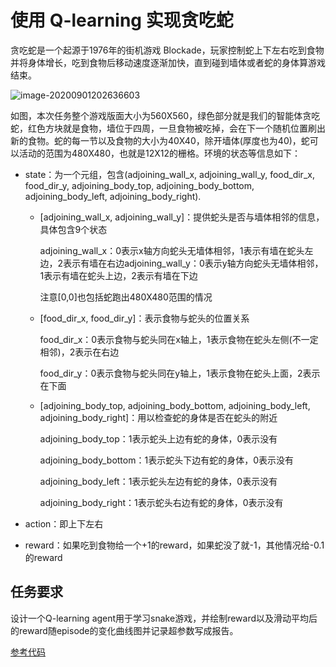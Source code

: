 # 使用 Q-learning 实现贪吃蛇

贪吃蛇是一个起源于1976年的街机游戏 Blockade，玩家控制蛇上下左右吃到食物并将身体增长，吃到食物后移动速度逐渐加快，直到碰到墙体或者蛇的身体算游戏结束。

![image-20200901202636603](img/image-20200901202636603.png)

如图，本次任务整个游戏版面大小为560X560，绿色部分就是我们的智能体贪吃蛇，红色方块就是食物，墙位于四周，一旦食物被吃掉，会在下一个随机位置刷出新的食物。蛇的每一节以及食物的大小为40X40，除开墙体(厚度也为40)，蛇可以活动的范围为480X480，也就是12X12的栅格。环境的状态等信息如下：

* state：为一个元组，包含(adjoining_wall_x, adjoining_wall_y, food_dir_x, food_dir_y, adjoining_body_top, adjoining_body_bottom, adjoining_body_left, adjoining_body_right). 

  * [adjoining_wall_x, adjoining_wall_y]：提供蛇头是否与墙体相邻的信息，具体包含9个状态

    adjoining_wall_x：0表示x轴方向蛇头无墙体相邻，1表示有墙在蛇头左边，2表示有墙在右边adjoining_wall_y：0表示y轴方向蛇头无墙体相邻，1表示有墙在蛇头上边，2表示有墙在下边

    注意[0,0]也包括蛇跑出480X480范围的情况

  * [food_dir_x, food_dir_y]：表示食物与蛇头的位置关系

    food_dir_x：0表示食物与蛇头同在x轴上，1表示食物在蛇头左侧(不一定相邻)，2表示在右边

    food_dir_y：0表示食物与蛇头同在y轴上，1表示食物在蛇头上面，2表示在下面

  * [adjoining_body_top, adjoining_body_bottom, adjoining_body_left, adjoining_body_right]：用以检查蛇的身体是否在蛇头的附近

    adjoining_body_top：1表示蛇头上边有蛇的身体，0表示没有

    adjoining_body_bottom：1表示蛇头下边有蛇的身体，0表示没有

    adjoining_body_left：1表示蛇头左边有蛇的身体，0表示没有

    adjoining_body_right：1表示蛇头右边有蛇的身体，0表示没有

* action：即上下左右

* reward：如果吃到食物给一个+1的reward，如果蛇没了就-1，其他情况给-0.1的reward

## 任务要求

设计一个Q-learning agent用于学习snake游戏，并绘制reward以及滑动平均后的reward随episode的变化曲线图并记录超参数写成报告。

[参考代码](https://github.com/datawhalechina/leedeeprl-notes/tree/master/codes/snake)